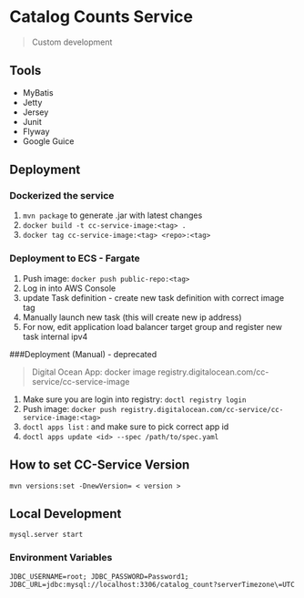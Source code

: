 # Catalog Counts Service
> Custom development

## Tools
- MyBatis
- Jetty
- Jersey
- Junit
- Flyway
- Google Guice

## Deployment
### Dockerized the service
1. `mvn package` to generate .jar with latest changes
2. `docker build -t cc-service-image:<tag> .`
3. `docker tag cc-service-image:<tag> <repo>:<tag>`

### Deployment to ECS - Fargate
1. Push image: `docker push public-repo:<tag>`
2. Log in into AWS Console
3. update Task definition - create new task definition with correct image tag
4. Manually launch new task (this will create new ip address)
5. For now, edit application load balancer target group and register new task internal ipv4

###Deployment (Manual) - deprecated
> Digital Ocean App: docker image
> registry.digitalocean.com/cc-service/cc-service-image
1. Make sure you are login into registry: `doctl registry login`
2. Push image: `docker push registry.digitalocean.com/cc-service/cc-service-image:<tag>`
3. `doctl apps list` : and make sure to pick correct app id
4. `doctl apps update <id> --spec /path/to/spec.yaml`

## How to set CC-Service Version
`mvn versions:set -DnewVersion= < version >`

## Local Development
`mysql.server start`

### Environment Variables
```text
JDBC_USERNAME=root; JDBC_PASSWORD=Password1; JDBC_URL=jdbc:mysql://localhost:3306/catalog_count?serverTimezone\=UTC
```